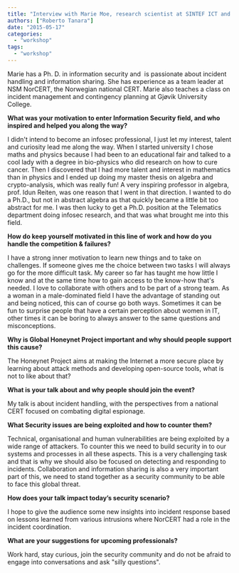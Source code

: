```yaml
---
title: "Interview with Marie Moe, research scientist at SINTEF ICT and Security Diva at Honeynet Workshop in Stavanger"
authors: ["Roberto Tanara"]
date: "2015-05-17"
categories: 
  - "workshop"
tags: 
  - "workshop"
---
```


Marie has a Ph. D. in information security and  is passionate about incident handling and information sharing. She has experience as a team leader at NSM NorCERT, the Norwegian national CERT. Marie also teaches a class on incident management and contingency planning at Gjøvik University College.

**What was your motivation to enter Information Security field, and who inspired and helped you along the way?**

I didn't intend to become an infosec professional, I just let my interest, talent and curiosity lead me along the way. When I started university I chose maths and physics because I had been to an educational fair and talked to a cool lady with a degree in bio-physics who did research on how to cure cancer. Then I discovered that I had more talent and interest in mathematics than in physics and I ended up doing my master thesis on algebra and crypto-analysis, which was really fun! A very inspiring professor in algebra, prof. Idun Reiten, was one reason that I went in that direction. I wanted to do a Ph.D., but not in abstract algebra as that quickly became a little bit too abstract for me. I was then lucky to get a Ph.D. position at the Telematics department doing infosec research, and that was what brought me into this field.

**How do keep yourself motivated in this line of work and how do you handle the competition &amp; failures?**

I have a strong inner motivation to learn new things and to take on challenges. If someone gives me the choice between two tasks I will always go for the more difficult task. My career so far has taught me how little I know and at the same time how to gain access to the know-how that's needed. I love to collaborate with others and to be part of a strong team. As a woman in a male-dominated field I have the advantage of standing out and being noticed, this can of course go both ways. Sometimes it can be fun to surprise people that have a certain perception about women in IT, other times it can be boring to always answer to the same questions and misconceptions.

**Why is Global Honeynet Project important and why should people support this cause?**

The Honeynet Project aims at making the Internet a more secure place by learning about attack methods and developing open-source tools, what is not to like about that?

**What is your talk about and why people should join the event?**

My talk is about incident handling, with the perspectives from a national CERT focused on combating digital espionage.

**What Security issues are being exploited and how to counter them?**

Technical, organisational and human vulnerabilities are being exploited by a wide range of attackers. To counter this we need to build security in to our systems and processes in all these aspects. This is a very challenging task and that is why we should also be focused on detecting and responding to incidents. Collaboration and information sharing is also a very important part of this, we need to stand together as a security community to be able to face this global threat.

**How does your talk impact today’s security scenario?**

I hope to give the audience some new insights into incident response based on lessons learned from various intrusions where NorCERT had a role in the incident coordination.

**What are your suggestions for upcoming professionals?**

Work hard, stay curious, join the security community and do not be afraid to engage into conversations and ask "silly questions".
